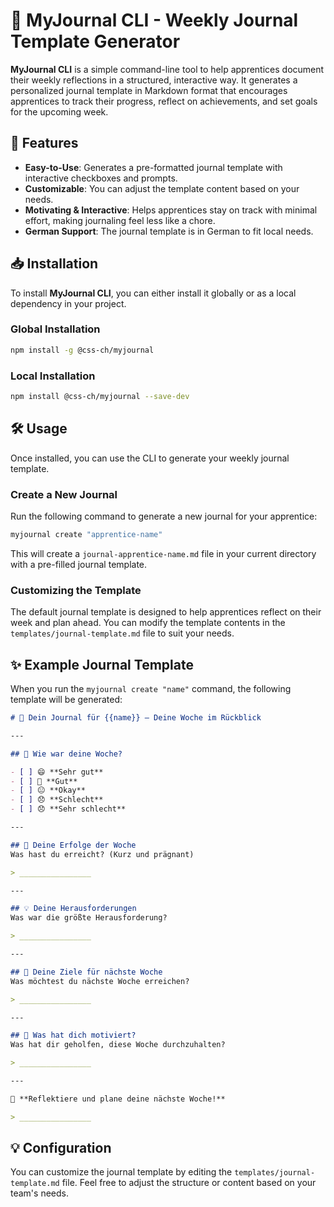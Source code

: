 # 📝 MyJournal CLI - Weekly Journal Template Generator

**MyJournal CLI** is a simple command-line tool to help apprentices document their weekly reflections in a structured, interactive way. It generates a personalized journal template in Markdown format that encourages apprentices to track their progress, reflect on achievements, and set goals for the upcoming week.

## 🚀 Features

- **Easy-to-Use**: Generates a pre-formatted journal template with interactive checkboxes and prompts.
- **Customizable**: You can adjust the template content based on your needs.
- **Motivating & Interactive**: Helps apprentices stay on track with minimal effort, making journaling feel less like a chore.
- **German Support**: The journal template is in German to fit local needs.

## 📥 Installation

To install **MyJournal CLI**, you can either install it globally or as a local dependency in your project.

### Global Installation

```bash
npm install -g @css-ch/myjournal
```

### Local Installation

```bash
npm install @css-ch/myjournal --save-dev
```

## 🛠️ Usage

Once installed, you can use the CLI to generate your weekly journal template.

### Create a New Journal

Run the following command to generate a new journal for your apprentice:

```bash
myjournal create "apprentice-name"
```

This will create a `journal-apprentice-name.md` file in your current directory with a pre-filled journal template.

### Customizing the Template

The default journal template is designed to help apprentices reflect on their week and plan ahead. You can modify the template contents in the `templates/journal-template.md` file to suit your needs.

## ✨ Example Journal Template

When you run the `myjournal create "name"` command, the following template will be generated:

```markdown
# 📝 Dein Journal für {{name}} – Deine Woche im Rückblick

---

## 🌟 Wie war deine Woche?

- [ ] 😄 **Sehr gut**
- [ ] 🙂 **Gut**
- [ ] 😐 **Okay**
- [ ] 😞 **Schlecht**
- [ ] 😞 **Sehr schlecht**

---

## 💪 Deine Erfolge der Woche
Was hast du erreicht? (Kurz und prägnant)

> ________________

---

## 💡 Deine Herausforderungen
Was war die größte Herausforderung?

> ________________

---

## 🚀 Deine Ziele für nächste Woche
Was möchtest du nächste Woche erreichen?

> ________________

---

## 🙌 Was hat dich motiviert?
Was hat dir geholfen, diese Woche durchzuhalten?

> ________________

---

💬 **Reflektiere und plane deine nächste Woche!**

> ________________

```

## 💡 Configuration

You can customize the journal template by editing the `templates/journal-template.md` file. Feel free to adjust the structure or content based on your team's needs.

